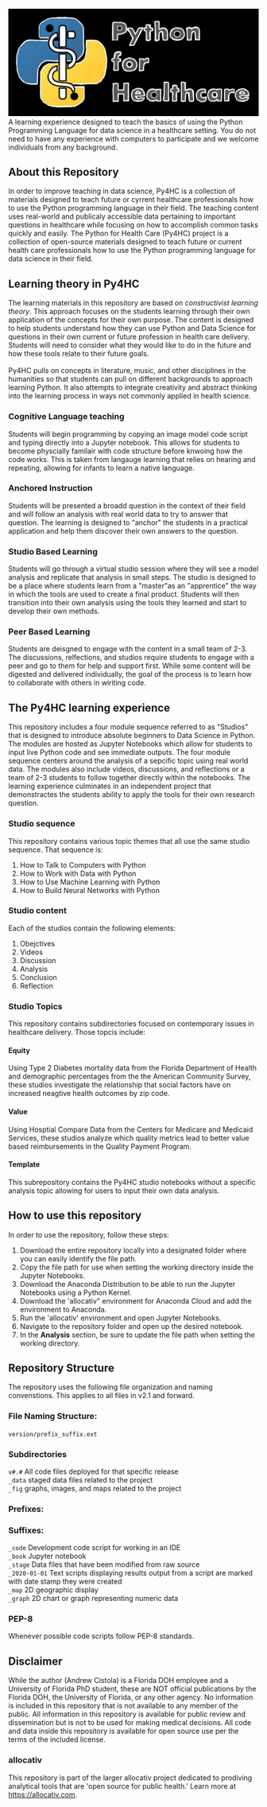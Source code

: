 ![](_fig/labeled.jpg)
A learning experience designed to teach the basics of using the Python Programming Language for data science in a healthcare setting. You do not need to have any experience with computers to participate and we welcome individuals from any background. 

## About this Repository
In order to improve teaching in data science, Py4HC is a collection of materials designed to teach future or cyrrent healthcare professionals how to use the Python programming language in their field. The teaching content uses real-world and publicaly accessible data pertaining to important questions in healthcare while focusing on how to accomplish common tasks quickly and easily. The Python for Health Care (Py4HC) project is a collection of open-source materials designed to teach future or current health care professionals how to use the Python programming language for data science in their field. 

## Learning theory in Py4HC
The learning materials in this repository are based on *constructivist learning theory*. This approach focuses on the students learning through their own application of the concepts for their own purpose. The content is designed to help students understand how they can use Python and Data Science for questions in their own current or future profession in health care delivery. Students will need to consider what they would like to do in the future and how these tools relate to their future goals.<br>
<br>
Py4HC pulls on concepts in literature, music, and other disciplines in the humanities so that students can pull on different backgrounds to approach learning Python. It also attempts to integrate creativity and abstract thinking into the learning process in ways not commonly applied in health science.

### Cognitive Language teaching
Students will begin programming by copying an image model code script and typing directly into a Jupyter notebook. This allows for students to become physcially familair with code structure before knwoing how the code works. This is taken from langauge learning that relies on hearing and repeating, allowing for infants to learn a native language. 

### Anchored Instruction
Students will be presented a broadd question in the context of their field and will follow an analysis with real world data to try to answer that question. The learning is designed to "anchor" the students in a practical application and help them discover their own answers to the question. 

### Studio Based Learning
Students will go through a virtual studio session where they will see a model analysis and replicate that analysis in small steps. The studio is designed to be a place where students learn from a "master"as an "apprentice" the way in which the tools are used to create a final product. Students will then transition into their own analysis using the tools they learned and start to develop their own methods. 

### Peer Based Learning
Students are deisgned to engage with the content in a small team of 2-3. The discussions, relfections, and studios require students to engage with a peer and go to them for help and support first. While some content will be digested and delivered individually, the goal of the process is to learn how to collaborate with others in wiriting code.

## The Py4HC learning experience
This repository includes a four module sequence referred to as "Studios" that is designed to introduce absolute beginners to Data Science in Python. The modules are hosted as Jupyter Notebooks which allow for students to input live Python code and see immediate outputs. The four module sequence centers around the analysis of a sepcific topic using real world data. The modules also include videos, discussions, and reflections or a team of 2-3 students to follow together directly within the notebooks. The learning experience culminates in an independent project that demonstractes the students ability to apply the tools for their own research question.

### Studio sequence
This repository contains various topic themes that all use the same studio sequence. That sequence is:

1. How to Talk to Computers with Python
2. How to Work with Data with Python
3. How to Use Machine Learning with Python
4. How to Build Neural Networks with Python

### Studio content
Each of the studios contain the following elements:

1. Obejctives
2. Videos
3. Discussion
4. Analysis
5. Conclusion
6. Reflection

### Studio Topics
This repository contains subdirectories focused on contemporary issues in healthcare delivery. Those topcis include:

#### Equity
Using Type 2 Diabetes mortality data from the Florida Department of Health and demographic percentages from the the American Community Survey, these studios investigate the relationship that social factors have on increased neagtive health outcomes by zip code. 

#### Value
Using Hosptial Compare Data from the Centers for Medicare and Medicaid Services, these studios analyze which quality metrics lead to better value based reimbursements in the Quality Payment Program. 

#### Template
This subrepository contains the Py4HC studio notebooks without a specific analysis topic allowing for users to input their own data analysis.

## How to use this repository
In order to use the repository, follow these steps:

1. Download the entire repository locally into a designated folder where you can easily identify the file path.
2. Copy the file path for use when setting the working directory inside the Jupyter Notebooks.
3. Download the Anaconda Distribution to be able to run the Jupyter Notebooks using a Python Kernel.
4. Download the 'allocativ" environment for Anaconda Cloud and add the environment to Anaconda. 
5. Run the 'allocativ' environment and open Jupyter Notebooks. 
6. Navigate to the repository folder and open up the desired notebook. 
7. In the **Analysis** section, be sure to update the file path when setting the working directory.

## Repository Structure
The repository uses the following file organization and naming convenstions. This applies to all files in v2.1 and forward.

### File Naming Structure:
`version/prefix_suffix.ext`

### Subdirectories
`v#.#` All code files deployed for that specific release
<br>`_data` staged data files related to the project
<br>`_fig` graphs, images, and maps related to the project

### Prefixes:


### Suffixes:
`_code` Development code script for working in an IDE
<br>`_book` Jupyter notebook 
<br>`_stage` Data files that have been modified from raw source
<br>`_2020-01-01` Text scripts displaying results output from a script are marked with date stamp they were created
<br>`_map` 2D geographic display
<br>`_graph` 2D chart or graph representing numeric data

### PEP-8
Whenever possible code scripts follow PEP-8 standards. 

## Disclaimer
While the author (Andrew Cistola) is a Florida DOH employee and a University of Florida PhD student, these are NOT official publications by the Florida DOH, the University of Florida, or any other agency. 
No information is included in this repository that is not available to any member of the public. 
All information in this repository is available for public review and dissemination but is not to be used for making medical decisions. 
All code and data inside this repository is available for open source use per the terms of the included license. 

### allocativ
This repository is part of the larger allocativ project dedicated to prodiving analytical tools that are 'open source for public health.' Learn more at https://allocativ.com. 

